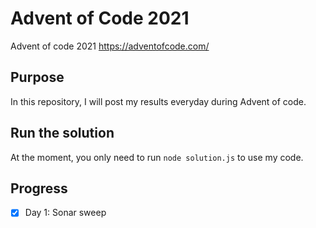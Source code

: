 # Advent of Code 2021
Advent of code 2021
https://adventofcode.com/

## Purpose
In this repository, I will post my results everyday during Advent of code.

## Run the solution
At the moment, you only need to run ```node solution.js``` to use my code.

## Progress
- [x] Day 1: Sonar sweep